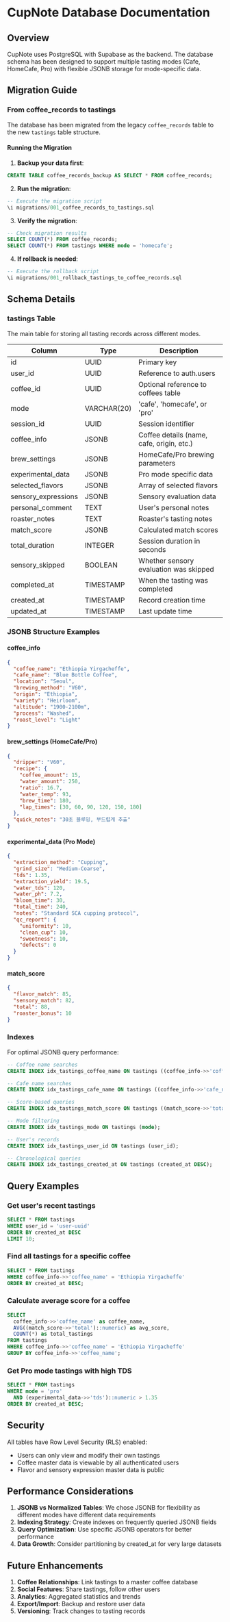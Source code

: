# CupNote Database Documentation

## Overview

CupNote uses PostgreSQL with Supabase as the backend. The database schema has been designed to support multiple tasting modes (Cafe, HomeCafe, Pro) with flexible JSONB storage for mode-specific data.

## Migration Guide

### From coffee_records to tastings

The database has been migrated from the legacy `coffee_records` table to the new `tastings` table structure.

#### Running the Migration

1. **Backup your data first**:

```sql
CREATE TABLE coffee_records_backup AS SELECT * FROM coffee_records;
```

2. **Run the migration**:

```sql
-- Execute the migration script
\i migrations/001_coffee_records_to_tastings.sql
```

3. **Verify the migration**:

```sql
-- Check migration results
SELECT COUNT(*) FROM coffee_records;
SELECT COUNT(*) FROM tastings WHERE mode = 'homecafe';
```

4. **If rollback is needed**:

```sql
-- Execute the rollback script
\i migrations/001_rollback_tastings_to_coffee_records.sql
```

## Schema Details

### tastings Table

The main table for storing all tasting records across different modes.

| Column              | Type        | Description                               |
| ------------------- | ----------- | ----------------------------------------- |
| id                  | UUID        | Primary key                               |
| user_id             | UUID        | Reference to auth.users                   |
| coffee_id           | UUID        | Optional reference to coffees table       |
| mode                | VARCHAR(20) | 'cafe', 'homecafe', or 'pro'              |
| session_id          | UUID        | Session identifier                        |
| coffee_info         | JSONB       | Coffee details (name, cafe, origin, etc.) |
| brew_settings       | JSONB       | HomeCafe/Pro brewing parameters           |
| experimental_data   | JSONB       | Pro mode specific data                    |
| selected_flavors    | JSONB       | Array of selected flavors                 |
| sensory_expressions | JSONB       | Sensory evaluation data                   |
| personal_comment    | TEXT        | User's personal notes                     |
| roaster_notes       | TEXT        | Roaster's tasting notes                   |
| match_score         | JSONB       | Calculated match scores                   |
| total_duration      | INTEGER     | Session duration in seconds               |
| sensory_skipped     | BOOLEAN     | Whether sensory evaluation was skipped    |
| completed_at        | TIMESTAMP   | When the tasting was completed            |
| created_at          | TIMESTAMP   | Record creation time                      |
| updated_at          | TIMESTAMP   | Last update time                          |

### JSONB Structure Examples

#### coffee_info

```json
{
  "coffee_name": "Ethiopia Yirgacheffe",
  "cafe_name": "Blue Bottle Coffee",
  "location": "Seoul",
  "brewing_method": "V60",
  "origin": "Ethiopia",
  "variety": "Heirloom",
  "altitude": "1900-2100m",
  "process": "Washed",
  "roast_level": "Light"
}
```

#### brew_settings (HomeCafe/Pro)

```json
{
  "dripper": "V60",
  "recipe": {
    "coffee_amount": 15,
    "water_amount": 250,
    "ratio": 16.7,
    "water_temp": 93,
    "brew_time": 180,
    "lap_times": [30, 60, 90, 120, 150, 180]
  },
  "quick_notes": "30초 블루밍, 부드럽게 추출"
}
```

#### experimental_data (Pro Mode)

```json
{
  "extraction_method": "Cupping",
  "grind_size": "Medium-Coarse",
  "tds": 1.35,
  "extraction_yield": 19.5,
  "water_tds": 120,
  "water_ph": 7.2,
  "bloom_time": 30,
  "total_time": 240,
  "notes": "Standard SCA cupping protocol",
  "qc_report": {
    "uniformity": 10,
    "clean_cup": 10,
    "sweetness": 10,
    "defects": 0
  }
}
```

#### match_score

```json
{
  "flavor_match": 85,
  "sensory_match": 82,
  "total": 88,
  "roaster_bonus": 10
}
```

### Indexes

For optimal JSONB query performance:

```sql
-- Coffee name searches
CREATE INDEX idx_tastings_coffee_name ON tastings ((coffee_info->>'coffee_name'));

-- Cafe name searches
CREATE INDEX idx_tastings_cafe_name ON tastings ((coffee_info->>'cafe_name'));

-- Score-based queries
CREATE INDEX idx_tastings_match_score ON tastings ((match_score->>'total'));

-- Mode filtering
CREATE INDEX idx_tastings_mode ON tastings (mode);

-- User's records
CREATE INDEX idx_tastings_user_id ON tastings (user_id);

-- Chronological queries
CREATE INDEX idx_tastings_created_at ON tastings (created_at DESC);
```

## Query Examples

### Get user's recent tastings

```sql
SELECT * FROM tastings
WHERE user_id = 'user-uuid'
ORDER BY created_at DESC
LIMIT 10;
```

### Find all tastings for a specific coffee

```sql
SELECT * FROM tastings
WHERE coffee_info->>'coffee_name' = 'Ethiopia Yirgacheffe'
ORDER BY created_at DESC;
```

### Calculate average score for a coffee

```sql
SELECT
  coffee_info->>'coffee_name' as coffee_name,
  AVG((match_score->>'total')::numeric) as avg_score,
  COUNT(*) as total_tastings
FROM tastings
WHERE coffee_info->>'coffee_name' = 'Ethiopia Yirgacheffe'
GROUP BY coffee_info->>'coffee_name';
```

### Get Pro mode tastings with high TDS

```sql
SELECT * FROM tastings
WHERE mode = 'pro'
  AND (experimental_data->>'tds')::numeric > 1.35
ORDER BY created_at DESC;
```

## Security

All tables have Row Level Security (RLS) enabled:

- Users can only view and modify their own tastings
- Coffee master data is viewable by all authenticated users
- Flavor and sensory expression master data is public

## Performance Considerations

1. **JSONB vs Normalized Tables**: We chose JSONB for flexibility as different modes have different data requirements
2. **Indexing Strategy**: Create indexes on frequently queried JSONB fields
3. **Query Optimization**: Use specific JSONB operators for better performance
4. **Data Growth**: Consider partitioning by created_at for very large datasets

## Future Enhancements

1. **Coffee Relationships**: Link tastings to a master coffee database
2. **Social Features**: Share tastings, follow other users
3. **Analytics**: Aggregated statistics and trends
4. **Export/Import**: Backup and restore user data
5. **Versioning**: Track changes to tasting records

